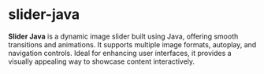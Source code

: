 # slider-java
**Slider Java** is a dynamic image slider built using Java, offering smooth transitions and animations. It supports multiple image formats, autoplay, and navigation controls. Ideal for enhancing user interfaces, it provides a visually appealing way to showcase content interactively.
